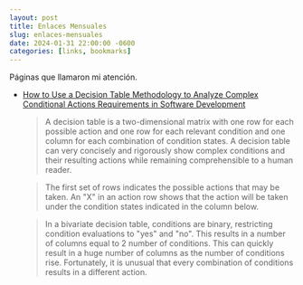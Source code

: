 ```yaml
---
layout: post
title: Enlaces Mensuales
slug: enlaces-mensuales
date: 2024-01-31 22:00:00 -0600
categories: [links, bookmarks]
---
```


Páginas que llamaron mi atención.

+ [How to Use a Decision Table Methodology to Analyze Complex Conditional Actions Requirements in Software Development](https://www.methodsandtools.com/archive/archive.php?id=39)

  > A decision table is a two-dimensional matrix with one row for each possible action and one row for each relevant condition and one column for each combination of condition states. A decision table can very concisely and rigorously show complex conditions and their resulting actions while remaining comprehensible to a human reader.

  > The first set of rows indicates the possible actions that may be taken. An "X" in an action row shows that the action will be taken under the condition states indicated in the column below.

  > In a bivariate decision table, conditions are binary, restricting condition evaluations to "yes" and "no". This results in a number of columns equal to 2 number of conditions. This can quickly result in a huge number of columns as the number of conditions rise. Fortunately, it is unusual that every combination of conditions results in a different action.

